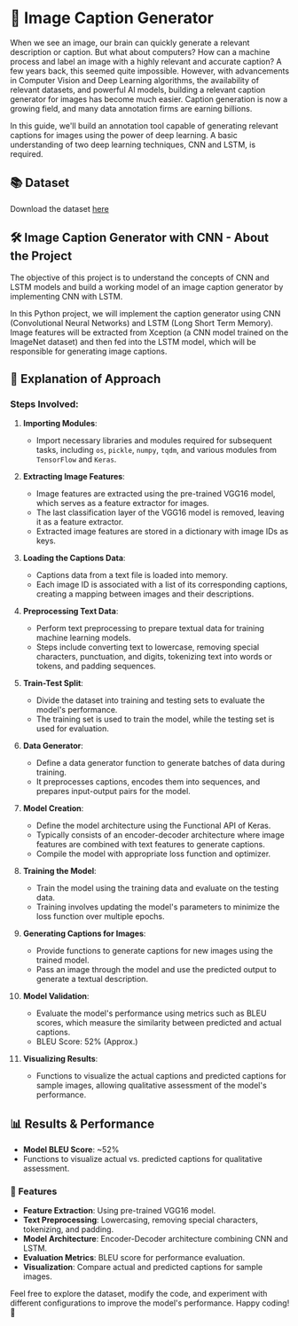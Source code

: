 # 📸 Image Caption Generator

When we see an image, our brain can quickly generate a relevant description or caption. But what about computers? How can a machine process and label an image with a highly relevant and accurate caption? A few years back, this seemed quite impossible. However, with advancements in Computer Vision and Deep Learning algorithms, the availability of relevant datasets, and powerful AI models, building a relevant caption generator for images has become much easier. Caption generation is now a growing field, and many data annotation firms are earning billions. 

In this guide, we'll build an annotation tool capable of generating relevant captions for images using the power of deep learning. A basic understanding of two deep learning techniques, CNN and LSTM, is required.

## 📚 Dataset
Download the dataset [here](https://www.kaggle.com/datasets/adityajn105/flickr8k)

## 🛠️ Image Caption Generator with CNN - About the Project

The objective of this project is to understand the concepts of CNN and LSTM models and build a working model of an image caption generator by implementing CNN with LSTM.

In this Python project, we will implement the caption generator using CNN (Convolutional Neural Networks) and LSTM (Long Short Term Memory). Image features will be extracted from Xception (a CNN model trained on the ImageNet dataset) and then fed into the LSTM model, which will be responsible for generating image captions.

## 📝 Explanation of Approach

### Steps Involved:

1. **Importing Modules**:
   - Import necessary libraries and modules required for subsequent tasks, including `os`, `pickle`, `numpy`, `tqdm`, and various modules from `TensorFlow` and `Keras`.

2. **Extracting Image Features**:
   - Image features are extracted using the pre-trained VGG16 model, which serves as a feature extractor for images.
   - The last classification layer of the VGG16 model is removed, leaving it as a feature extractor.
   - Extracted image features are stored in a dictionary with image IDs as keys.

3. **Loading the Captions Data**:
   - Captions data from a text file is loaded into memory.
   - Each image ID is associated with a list of its corresponding captions, creating a mapping between images and their descriptions.

4. **Preprocessing Text Data**:
   - Perform text preprocessing to prepare textual data for training machine learning models.
   - Steps include converting text to lowercase, removing special characters, punctuation, and digits, tokenizing text into words or tokens, and padding sequences.
  
5. **Train-Test Split**:
   - Divide the dataset into training and testing sets to evaluate the model's performance.
   - The training set is used to train the model, while the testing set is used for evaluation.

6. **Data Generator**:
   - Define a data generator function to generate batches of data during training.
   - It preprocesses captions, encodes them into sequences, and prepares input-output pairs for the model.

7. **Model Creation**:
   - Define the model architecture using the Functional API of Keras.
   - Typically consists of an encoder-decoder architecture where image features are combined with text features to generate captions.
   - Compile the model with appropriate loss function and optimizer.
  
8. **Training the Model**:
   - Train the model using the training data and evaluate on the testing data.
   - Training involves updating the model's parameters to minimize the loss function over multiple epochs.

9. **Generating Captions for Images**:
   - Provide functions to generate captions for new images using the trained model.
   - Pass an image through the model and use the predicted output to generate a textual description.

10. **Model Validation**:
    - Evaluate the model's performance using metrics such as BLEU scores, which measure the similarity between predicted and actual captions.
    - BLEU Score: 52% (Approx.)

11. **Visualizing Results**:
    - Functions to visualize the actual captions and predicted captions for sample images, allowing qualitative assessment of the model's performance.

## 📊 Results & Performance

- **Model BLEU Score**: ~52%
- Functions to visualize actual vs. predicted captions for qualitative assessment.

### 🌟 Features

- **Feature Extraction**: Using pre-trained VGG16 model.
- **Text Preprocessing**: Lowercasing, removing special characters, tokenizing, and padding.
- **Model Architecture**: Encoder-Decoder architecture combining CNN and LSTM.
- **Evaluation Metrics**: BLEU score for performance evaluation.
- **Visualization**: Compare actual and predicted captions for sample images.

Feel free to explore the dataset, modify the code, and experiment with different configurations to improve the model's performance. Happy coding! 🚀
